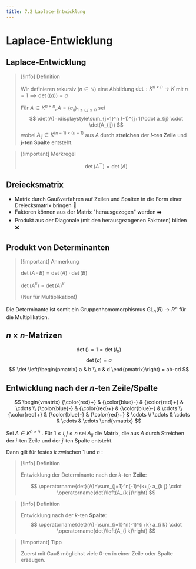 ```yaml
---
title: 7.2 Laplace-Entwicklung
---
```


# Laplace-Entwicklung

## Laplace-Entwicklung

> [!info] Definition 
> 
> Wir definieren rekursiv $(n\in \mathbb{N})$ eine Abbildung $\det: K^{n \times n} \to K$ mit $n=1 \implies \det((a))=a$
> 
> Für $A \in K^{n \times n}, A=(a_{ij})_{1\leq i,j\leq n}$ sei
> $$
> \det(A)=\displaystyle\sum_{j=1}^n (-1)^{j+1}\cdot a_{ij} \cdot \det(A_{ij})
> $$
> wobei $A_{ij}\in K^{(n-1)\times(n-1)}$ aus $A$ durch
> **streichen** der **$i$-ten Zeile** und **$j$-ten Spalte** entsteht.

> [!important] Merkregel
>
>  $$\det(A^\top)=\det(A)$$

## Dreiecksmatrix

- Matrix durch Gaußverfahren auf Zeilen und Spalten in die Form einer Dreiecksmatrix bringen 📐
- Faktoren können aus der Matrix "herausgezogen" werden ➡️
- Produkt aus der Diagonale (mit den herausgezogenen Faktoren) bilden ✖️

## Produkt von Determinanten

> [!important] Anmerkung
> 
> $\det(A\cdot B)=\det(A) \cdot \det(B)$
> 
> $\det(A^k)=\det(A)^k$
> 
> (Nur für Multiplikation!)

Die Determinante ist somit ein Gruppenhomomorphismus $\operatorname{GL}_{n}(R)\to R^\times$ für die Multiplikation.

## $n\times n$-Matrizen

$$
\det()=1=\det(I_{0})
$$
$$
\det(a)=a
$$
$$
\det \left(\begin{pmatrix}
a & b \\
c & d
\end{pmatrix}\right) = ab-cd
$$

## Entwicklung nach der $n$-ten Zeile/Spalte

$$
\begin{vmatrix} 
{\color{red}+} & {\color{blue}-} & {\color{red}+} & \cdots \\  
{\color{blue}-} & {\color{red}+} & {\color{blue}-} & \cdots \\ 
{\color{red}+} & {\color{blue}-} & {\color{red}+} & \cdots \\
\cdots & \cdots & \cdots & \cdots 
\end{vmatrix}
$$

Sei $A \in K^{n \times n}$ . Für $1 \leq i, j \leq n$ sei $A_{i j}$ die Matrix, die aus $A$ durch Streichen der $i$-ten Zeile und der $j$-ten Spalte entsteht. 

Dann gilt für festes $k$ zwischen 1 und $n$ :

> [!info] Definition 
> 
> Entwicklung der Determinante nach der $k$-ten **Zeile**:
> 
> $$
> \operatorname{det}(A)=\sum_{j=1}^n(-1)^{k+j} a_{k j} \cdot \operatorname{det}\left(A_{k j}\right)
> $$

> [!info] Definition 
> 
> Entwicklung nach der $k$-ten **Spalte**:
> $$
> \operatorname{det}(A)=\sum_{i=1}^n(-1)^{i+k} a_{i k} \cdot \operatorname{det}\left(A_{i k}\right)
> $$

> [!important] Tipp
> 
> Zuerst mit Gauß möglichst viele $0$-en in einer Zeile oder Spalte erzeugen.